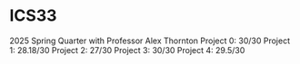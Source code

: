 # ICS33
2025 Spring Quarter with Professor Alex Thornton
Project 0: 30/30
Project 1: 28.18/30
Project 2: 27/30
Project 3: 30/30
Project 4: 29.5/30
